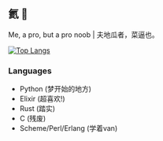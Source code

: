 ## 氦 👋
Me, a pro, but a pro noob | 夫地瓜者，菜逼也。

[![Top Langs](https://github-readme-stats.vercel.app/api/top-langs/?username=dongdigua&layout=compact&title_color=39c5bb&langs_count=10&hide=org,markdown,css,html)](https://github.com/anuraghazra/github-readme-stats)
### Languages
- Python (梦开始的地方)
- Elixir (超喜欢!)
- Rust (踏实)
- C (残废)
- Scheme/Perl/Erlang (学着van)

